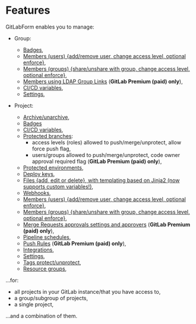 # Features

GitLabForm enables you to manage:

* Group:
    * [Badges](reference/badges.md#group-badges),
    * [Members (users) {add/remove user, change access level, optional enforce}](reference/members.md#group-members),
    * [Members (groups) {share/unshare with group, change access level, optional enforce}](reference/members.md#group-members),
    * [Members using LDAP Group Links](reference/group_ldap_links.md) (**GitLab Premium (paid) only**),
    * [CI/CD variables](reference/ci_cd_variables.md#group-cicd-variables),
    * [Settings](reference/settings.md#group-settings),

* Project:
    * [Archive/unarchive](reference/archive_unarchive.md),
    * [Badges](reference/badges.md#project-badges)
    * [CI/CD variables](reference/ci_cd_variables.md#project-cicd-variables),
    * [Protected branches](reference/protected_branches.md):
        * access levels (roles) allowed to push/merge/unprotect, allow force push flag,
        * users/groups allowed to push/merge/unprotect, code owner approval required flag (**GitLab Premium (paid) only**),
    * [Protected environments](reference/protected_environments.md),
    * [Deploy keys](reference/deploy_keys.md),
    * [Files {add, edit or delete}, with templating based on Jinja2 (now supports custom variables!)](reference/files.md),
    * [Webhooks](reference/webhooks.md),
    * [Members (users) {add/remove user, change access level, optional enforce}](reference/members.md#project-members),
    * [Members (groups) {share/unshare with group, change access level, optional enforce}](reference/members.md#project-members),
    * [Merge Requests approvals settings and approvers](reference/merge_requests.md) (**GitLab Premium (paid) only**),
    * [Pipeline schedules](reference/pipeline_schedules.md),
    * [Push Rules](reference/push_rules.md) (**GitLab Premium (paid) only**),
    * [Integrations](reference/integrations.md),
    * [Settings](reference/settings.md#project-settings),
    * [Tags protect/unprotect](reference/tags_protection.md),
    * [Resource groups](reference/resource_groups.md),

...for:

* all projects in your GitLab instance/that you have access to,
* a group/subgroup of projects,
* a single project,

...and a combination of them.
